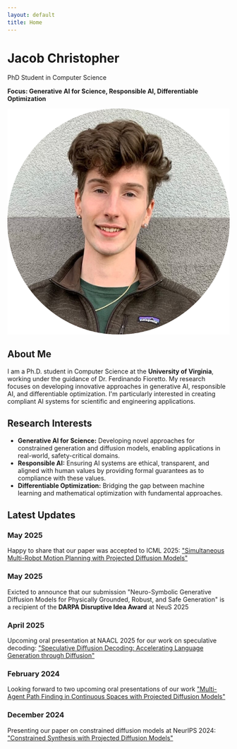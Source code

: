 ```yaml
---
layout: default
title: Home
---
```


<div class="hero">
    <div class="hero-content">
        <div class="hero-text">
            <h1>Jacob Christopher</h1>
            <p class="subtitle">PhD Student in Computer Science</p>
            <p class="focus"><strong>Focus: Generative AI for Science, Responsible AI, Differentiable Optimization</strong></p>
        </div>
        <div class="hero-image">
            <img src="assets/img/headshot_circle.png" alt="Jacob Christopher" class="headshot">
        </div>
    </div>
</div>

<div class="section">
    <h2 class="section-title">About Me</h2>
    <p>I am a Ph.D. student in Computer Science at the <strong>University of Virginia</strong>, working under the guidance of Dr. Ferdinando Fioretto. My research focuses on developing innovative approaches in generative AI, responsible AI, and differentiable optimization. I'm particularly interested in creating compliant AI systems for scientific and engineering applications.</p>
</div>

<div class="section">
    <h2 class="section-title">Research Interests</h2>
    <ul>
        <li><strong>Generative AI for Science:</strong> Developing novel approaches for constrained generation and diffusion models, enabling applications in real-world, safety-critical domains.</li>
        <li><strong>Responsible AI:</strong> Ensuring AI systems are ethical, transparent, and aligned with human values by providing formal guarantees as to compliance with these values.</li>
        <li><strong>Differentiable Optimization:</strong> Bridging the gap between machine learning and mathematical optimization with fundamental approaches.</li>
    </ul>
</div>

<div class="section">
    <h2 class="section-title">Latest Updates</h2>
    <div class="updates">
        <div class="update-item">
            <h3>May 2025</h3>
            <p>Happy to share that our paper was accepted to ICML 2025: <a href="https://arxiv.org/pdf/2502.03607" target="_blank">"Simultaneous Multi-Robot Motion Planning with Projected Diffusion Models"</a></p>
        </div>
        <div class="update-item">
            <h3>May 2025</h3>
            <p>Exicted to announce that our submission "Neuro-Symbolic Generative Diffusion Models for Physically Grounded, Robust, and Safe Generation" is a recipient of the <b>DARPA Disruptive Idea Award</b> at NeuS 2025</p>
        </div>
        <div class="update-item">
            <h3>April 2025</h3>
            <p>Upcoming oral presentation at NAACL 2025 for our work on speculative decoding: <a href="https://arxiv.org/abs/2408.05636" target="_blank">"Speculative Diffusion Decoding: Accelerating Language Generation through Diffusion"</a></p>
        </div>
        <div class="update-item">
            <h3>February 2024</h3>
            <p>Looking forward to two upcoming oral presentations of our work <a href="https://arxiv.org/abs/2412.17993" target="_blank">"Multi-Agent Path Finding in Continuous Spaces with Projected Diffusion Models"</a></p>
        </div>
        <div class="update-item">
            <h3>December 2024</h3>
            <p>Presenting our paper on constrained diffusion models at NeurIPS 2024: <a href="https://arxiv.org/abs/2402.03559" target="_blank">"Constrained Synthesis with Projected Diffusion Models"</a></p>
        </div>
    </div>
</div> 
